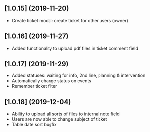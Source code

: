 ## [1.0.15] (2019-11-20)

* Create ticket modal: create ticket for other users (owner)

## [1.0.16] (2019-11-27)

* Added functionality to upload pdf files in ticket comment field

## [1.0.17] (2019-11-29)

* Added statuses: waiting for info, 2nd line, planning & intervention
* Automatically change status on events
* Remember ticket filter

## [1.0.18] (2019-12-04)

* Ability to upload all sorts of files to internal note field
* Users are now able to change subject of ticket
* Table date sort bugfix